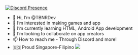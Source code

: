 [![Discord Presence](https://lanyard.cnrad.dev/api/819085166323564555)](https://discord.com/users/819085166323564555)
- 👋 Hi, I’m @TBNRDev
- 👀 I’m interested in making games and app
- 🌱 I’m currently learning HTML, Android App development
- 💞️ I’m looking to collaborate on app creators
- 📫 How to reach me - Through Discord and more!
- 🇸🇬 Proud Singapore-Filipino
[![](https://visitcount.itsvg.in/api?id=TBNRSven&label=Profile%20Views&color=11&icon=6&pretty=false)](https://visitcount.itsvg.in)
<!---
TBNRDev/TBNRDev is a ✨ special ✨ repository because its `README.md` (this file) appears on your GitHub profile.
You can click the Preview link to take a look at your changes.
--->
